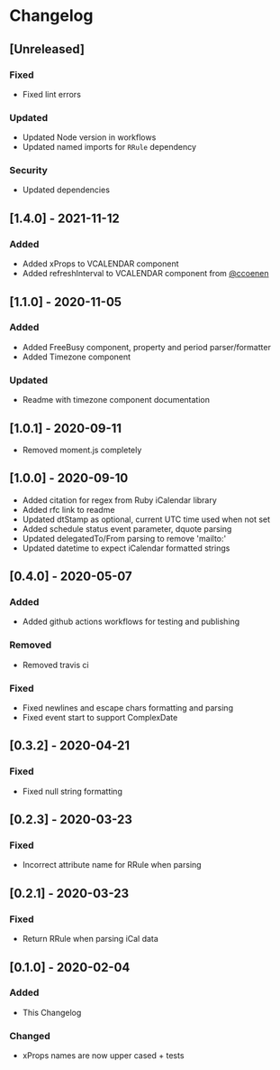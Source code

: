 # Changelog

## [Unreleased]

### Fixed

- Fixed lint errors

### Updated

- Updated Node version in workflows
- Updated named imports for `RRule` dependency

### Security

- Updated dependencies

## [1.4.0] - 2021-11-12

### Added

- Added xProps to VCALENDAR component
- Added refreshInterval to VCALENDAR component from [@ccoenen](https://github.com/ccoenen)

## [1.1.0] - 2020-11-05

### Added

- Added FreeBusy component, property and period parser/formatter
- Added Timezone component

### Updated

- Readme with timezone component documentation

## [1.0.1] - 2020-09-11

- Removed moment.js completely

## [1.0.0] - 2020-09-10

- Added citation for regex from Ruby iCalendar library
- Added rfc link to readme
- Updated dtStamp as optional, current UTC time used when not set
- Added schedule status event parameter, dquote parsing
- Updated delegatedTo/From parsing to remove 'mailto:'
- Updated datetime to expect iCalendar formatted strings

## [0.4.0] - 2020-05-07

### Added

- Added github actions workflows for testing and publishing

### Removed

- Removed travis ci

### Fixed

- Fixed newlines and escape chars formatting and parsing
- Fixed event start to support ComplexDate

## [0.3.2] - 2020-04-21

### Fixed

- Fixed null string formatting

## [0.2.3] - 2020-03-23

### Fixed

- Incorrect attribute name for RRule when parsing

## [0.2.1] - 2020-03-23

### Fixed

- Return RRule when parsing iCal data

## [0.1.0] - 2020-02-04

### Added

- This Changelog

### Changed

- xProps names are now upper cased + tests
